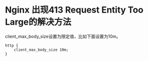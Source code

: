 # Nginx 出现413 Request Entity Too Large的解决方法

client_max_body_size设置为限定值，比如下面设置为10m。
```
http {
    client_max_body_size 10m;
}
```